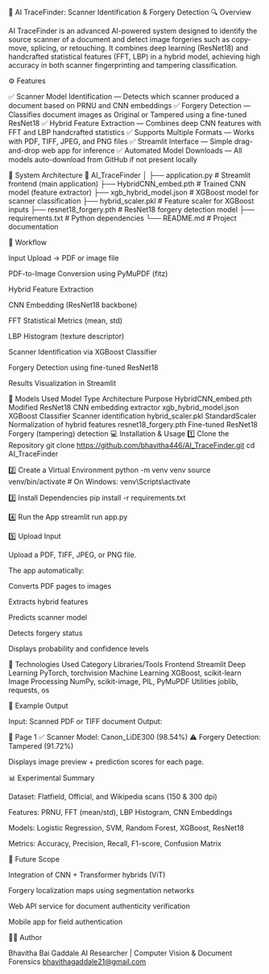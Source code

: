 🧠 AI TraceFinder: Scanner Identification & Forgery Detection
🔍 Overview

AI TraceFinder is an advanced AI-powered system designed to identify the source scanner of a document and detect image forgeries such as copy-move, splicing, or retouching.
It combines deep learning (ResNet18) and handcrafted statistical features (FFT, LBP) in a hybrid model, achieving high accuracy in both scanner fingerprinting and tampering classification.

⚙️ Features

✅ Scanner Model Identification — Detects which scanner produced a document based on PRNU and CNN embeddings
✅ Forgery Detection — Classifies document images as Original or Tampered using a fine-tuned ResNet18
✅ Hybrid Feature Extraction — Combines deep CNN features with FFT and LBP handcrafted statistics
✅ Supports Multiple Formats — Works with PDF, TIFF, JPEG, and PNG files
✅ Streamlit Interface — Simple drag-and-drop web app for inference
✅ Automated Model Downloads — All models auto-download from GitHub if not present locally

🧩 System Architecture
📂 AI_TraceFinder
│
├── application.py                     # Streamlit frontend (main application)
├── HybridCNN_embed.pth        # Trained CNN model (feature extractor)
├── xgb_hybrid_model.json      # XGBoost model for scanner classification
├── hybrid_scaler.pkl          # Feature scaler for XGBoost inputs
├── resnet18_forgery.pth       # ResNet18 forgery detection model
├── requirements.txt           # Python dependencies
└── README.md                  # Project documentation

🔧 Workflow

Input Upload → PDF or image file

PDF-to-Image Conversion using PyMuPDF (fitz)

Hybrid Feature Extraction

CNN Embedding (ResNet18 backbone)

FFT Statistical Metrics (mean, std)

LBP Histogram (texture descriptor)

Scanner Identification via XGBoost Classifier

Forgery Detection using fine-tuned ResNet18

Results Visualization in Streamlit

🧠 Models Used
Model Type	Architecture	Purpose
HybridCNN_embed.pth	Modified ResNet18	CNN embedding extractor
xgb_hybrid_model.json	XGBoost Classifier	Scanner identification
hybrid_scaler.pkl	StandardScaler	Normalization of hybrid features
resnet18_forgery.pth	Fine-tuned ResNet18	Forgery (tampering) detection
💻 Installation & Usage
1️⃣ Clone the Repository
git clone https://github.com/bhavitha446/AI_TraceFinder.git
cd AI_TraceFinder

2️⃣ Create a Virtual Environment
python -m venv venv
source venv/bin/activate    # On Windows: venv\Scripts\activate

3️⃣ Install Dependencies
pip install -r requirements.txt

4️⃣ Run the App
streamlit run app.py

5️⃣ Upload Input

Upload a PDF, TIFF, JPEG, or PNG file.

The app automatically:

Converts PDF pages to images

Extracts hybrid features

Predicts scanner model

Detects forgery status

Displays probability and confidence levels

🧮 Technologies Used
Category	Libraries/Tools
Frontend	Streamlit
Deep Learning	PyTorch, torchvision
Machine Learning	XGBoost, scikit-learn
Image Processing	NumPy, scikit-image, PIL, PyMuPDF
Utilities	joblib, requests, os

🧠 Example Output

Input: Scanned PDF or TIFF document
Output:

📄 Page 1
✅ Scanner Model: Canon_LiDE300 (98.54%)
⚠️ Forgery Detection: Tampered (91.72%)


Displays image preview + prediction scores for each page.

📊 Experimental Summary

Dataset: Flatfield, Official, and Wikipedia scans (150 & 300 dpi)

Features: PRNU, FFT (mean/std), LBP Histogram, CNN Embeddings

Models: Logistic Regression, SVM, Random Forest, XGBoost, ResNet18

Metrics: Accuracy, Precision, Recall, F1-score, Confusion Matrix

🚀 Future Scope

Integration of CNN + Transformer hybrids (ViT)

Forgery localization maps using segmentation networks

Web API service for document authenticity verification

Mobile app for field authentication

👩‍💻 Author

Bhavitha Bai Gaddale
AI Researcher | Computer Vision & Document Forensics
bhavithagaddale21@gmail.com
